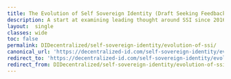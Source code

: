 ```yaml
---
title: The Evolution of Self Sovereign Identity (Draft Seeking Feedback)
description: A start at examining leading thought around SSI since 2016, and presenting the idea of "modularizing" essential components of SSI documentation.
layout:  single
classes: wide
toc: false
permalink: DIDecentralized/self-sovereign-identity/evolution-of-ssi/
canonical_url: 'https://decentralized-id.com/self-sovereign-identity/evolution-of-ssi/'
redirect_to: 'https://decentralized-id.com/self-sovereign-identity/evolution-of-ssi/'
redirect_from: DIDecentralized/self-sovereign-identity/evolution-of-ssi
---
```

